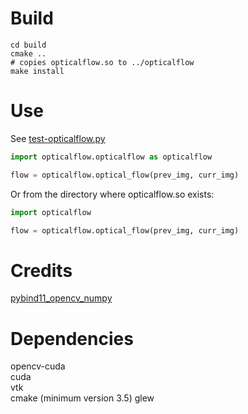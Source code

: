 # Build

```shell
cd build
cmake ..
# copies opticalflow.so to ../opticalflow
make install
```

# Use

See [test-opticalflow.py](test-opticalflow.py)

```python
import opticalflow.opticalflow as opticalflow

flow = opticalflow.optical_flow(prev_img, curr_img)
```

Or from the directory where opticalflow.so exists:

```python
import opticalflow

flow = opticalflow.optical_flow(prev_img, curr_img)
```

# Credits

[pybind11_opencv_numpy](https://github.com/edmBernard/pybind11_opencv_numpy)


# Dependencies
opencv-cuda  
cuda  
vtk  
cmake (minimum version 3.5)
glew
